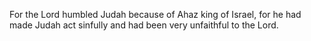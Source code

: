 For the Lord humbled Judah because of Ahaz king of Israel, for he had made Judah act sinfully and had been very unfaithful to the Lord.
